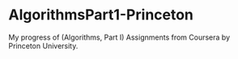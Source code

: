 # AlgorithmsPart1-Princeton
My progress of (Algorithms, Part I) Assignments from Coursera by Princeton University.
